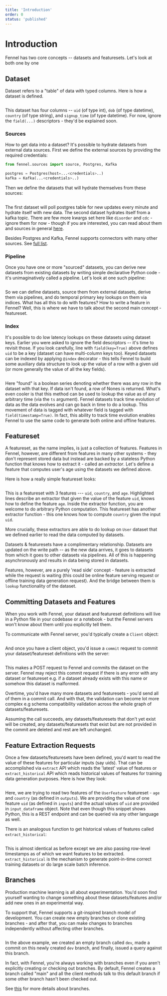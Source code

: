 ```yaml
---
title: 'Introduction'
order: 0
status: 'published'
---
```


# Introduction

Fennel has two core concepts -- datasets and featuresets. Let's look at both one by one

## Dataset

Dataset refers to a "table" of data with typed columns. Here is how a dataset is defined.&#x20;


<pre snippet="concepts/introduction#user_dataset"></pre>

This dataset has four columns -- `uid` (of type int), `dob` (of type datetime),
`country` (of type string), and `signup_time` (of type datetime). For now, 
ignore the `field(...)` descriptors - they'd be explained soon.

### Sources
How to get data into a dataset? It's possible to hydrate datasets from external 
data sources. First we define the external sources by providing the required 
credentials:

```python
from fennel.sources import source, Postgres, Kafka

postgres = Postgres(host=...<credentials>..)
kafka = Kafka(...<credentials>..)
```

Then we define the datasets that will hydrate themselves from these sources:

<pre snippet="concepts/introduction#external_data_sources"></pre>

The first dataset will poll postgres table for new updates every minute and 
hydrate itself with new data. The second dataset hydrates itself from a kafka 
topic. There are few more kwargs set here like `disorder` and `cdc` - ignore 
them for now - though if you are interested, you can read about them and sources 
in general [here](/concepts/source). 

Besides Postgres and Kafka, Fennel supports connectors with many other sources. 
See [full list](/api-reference/sources).


### Pipeline
Once you have one or more "sourced" datasets, you can derive new datasets from 
existing datasets by writing simple declarative Python code - it's 
unimaginatively called a pipeline. Let's look at one such pipeline:

<pre snippet="concepts/introduction#pipeline" highlight="3"></pre>

So we can define datasets, source them from external datasets, derive them 
via pipelines, and do temporal primary key lookups on them via indices. What has 
all this to do with features? How to write a feature in Fennel? Well, this is 
where we have to talk about the second main concept - featureset.

### Index
It's possible to do low latency lookups on these datasets using dataset keys. 
Earlier you were asked to ignore the field descriptors -- it's time to revisit 
those. If you look carefully, line with `field(key=True)` above defines `uid` 
to be a key (dataset can have multi-column keys too). Keyed datasets can be
indexed by applying `@index` decorator - this tells Fennel to build some auxiliary
data structure to look up the value of a row with a given uid (or more generally
the value of all the key fields).

<pre snippet="concepts/introduction#dataset_lookup"></pre>

Here "found" is a boolean series denoting whether there was any row in the 
dataset with that key. If data isn't found, a row of Nones is returned. What's 
even cooler is that this method can be used to lookup the value as of any 
arbitrary time (via the `ts` argument). Fennel datasets track time evolution of 
data as the data evolves and can go back in time to do a lookup. This movement 
of data is tagged with whatever field is tagged with `field(timestamp=True)`. In 
fact, this ability to track time evolution enables Fennel to use the same code 
to generate both online and offline features.

## Featureset

A featureset, as the name implies, is just a collection of features. Features in 
Fennel, however, are different from features in many other systems - they don't 
represent stored data but instead are backed by a stateless Python function that 
knows how to extract it - called an _extractor_. Let's define a feature that 
computes user's age using the datasets we defined above.

Here is how a really simple featureset looks:

<pre snippet="concepts/introduction#featureset" highlight="8-15"></pre>

This is a featureset with 3 features --- `uid`, `country`, and `age`. Highlighted 
lines describe an extractor that given the value of the feature `uid`, knows how 
to define the feature `age`. Inside the extractor function, you are welcome to 
do arbitrary Python computation. This featureset has 
another extractor function - this one knows how to compute `country` given
the input `uid`.


More crucially, these extractors are able to do lookup on `User` dataset that 
we defined earlier to read the data computed by datasets. 

Datasets & featuresets have a complimentary relationship. Datasets are updated 
on the write path -- as the new data arrives, it goes to datasets from which it 
goes to other datasets via pipelines. All of this is happening asynchronously 
and results in data being stored in datasets. 

Features, however, are a purely 'read side' concept - feature is extracted while 
the request is waiting (this could be online feature serving request or offline 
training data generation request). And the bridge between them is `lookup` 
functionality of the dataset.


## Committing Datasets and Features

When you work with Fennel, your dataset and featureset definitions will live 
in a Python file in your codebase or a notebook - but the Fennel servers won't
know about them until you explicitly tell them. 

To communicate with Fennel server, you'd typically create a `Client` object:

<pre snippet="concepts/introduction#client"></pre>

And once you have a client object, you'd issue a `commit` request to commit your 
dataset/featureset definitions with the server:

<pre snippet="concepts/introduction#commit"></pre>


This makes a POST request to Fennel and commits the dataset on the server. Fennel 
may reject this commit request if there is any error with any dataset or 
featureset e.g. if a dataset already exists with this name or somehow this 
dataset is malformed.

Overtime, you'd have many more datasets and featuresets - you'd send all of them
in a commit call. And with that, the validation can become lot more complex e.g 
schema compatibility validation across the whole graph of datasets/featuresets.

Assuming the call succeeds, any datasets/featuresets that don't yet exist will 
be created, any datasets/featuresets that exist but are not provided in the commit 
are deleted and rest are left unchanged. 

## Feature Extraction Requests

Once a few datasets/featuresets have been defined, you'd want to read the value 
of these features for particular inputs (say uids). That can be accomplished via
`extract` API which reads the 'latest' value of features or `extract_historical`
API which reads historical values of features for training data generation
purposes. Here is how they look:

<pre snippet="concepts/introduction#query"></pre>

Here, we are trying to read two features of the `UserFeature` featureset - `age` 
and `country` (as defined in `outputs`). We are providing the value of one
feature `uid` (as defined in `inputs`) and the actual values of `uid` are 
provided in `input_dataframe` object. Note that even though this snippet shows
Python, this is a REST endpoint and can be queried via any other language as well.

There is an analogous function to get historical values of features called 
`extract_historical`:

<pre snippet="concepts/introduction#query_historical"></pre>

This is almost identical as before except we are also passing row-level timestamps
as of which we want features to be extracted. `extract_historical` is the mechanism
to generate point-in-time correct training datasets or do large scale batch inference.

## Branches
Production machine learning is all about experimentation. You'd soon find yourself
wanting to change something about these datasets/features and/or add new ones in
an experimental way. 

To support that, Fennel supports a git-inspired branch model of development. You
can create new empty branches or clone existing branches - and after that, you 
can make changes to branches independently without affecting other branches. 

<pre snippet="concepts/introduction#branches"></pre>

In the above example, we created an empty branch called `dev`, made a commit 
on this newly created `dev` branch, and finally, issued a query against this branch.

In fact, with Fennel, you're always working with branches even if you aren't 
explicitly creating or checking out branches. By default, Fennel creates 
a branch called "main" and all the client methods talk to this default branch 
if some other branch hasn't been checked out.

See [this](/concepts/branch) for more details about branches.